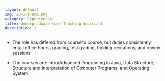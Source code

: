 ```yaml
---
layout: default
img: 20-1-1-exp.png
category: Experiences
title: Undergraduate <br> Teaching Assistant
description: |
---
```


* The role has differed from course to course, but duties consistently entail office hours, grading, test grading, holding recitations, and review sessions

* The courses are: Intro/Advanced Programing in Java, Data Structure, Structure and Interpretation of Computer Programs, and Operating System